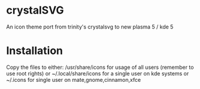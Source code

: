 # crystalSVG
An icon theme port from trinity's crystalsvg to new plasma 5 / kde 5

# Installation
Copy the files to either:
    /usr/share/icons for usage of all users (remember to use root rights)
   or
   ~/.local/share/icons for a single user on kde systems
   or
   ~/.icons for single user on mate,gnome,cinnamon,xfce 
